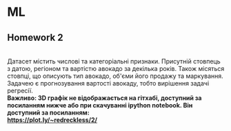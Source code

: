 # ML
## Homework 2
<br> Датасет містить числові та категоріальні признаки. Присутній стовпець з датою, регіоном та вартістю авокадо за декілька років. Також місяться стовпці, що описують тип авокадо, об'єми його продажу та маркування.
<br> Задачею є прогнозування вартості авокаду, тобто вирішення задачі регресії. 
<br> <b>Важливо:<b/> 3D графік не відображається на гітхабі, доступний за посиланням нижче або при скачуванні ipython notebook. Він доступний за посиланням: 
<br> https://plot.ly/~redreckless/2/
